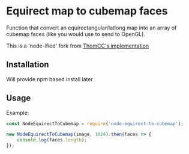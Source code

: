 # Equirect map to cubemap faces

Function that convert an equirectangular/latlong map into an array of cubemap faces (like you would use to send to OpenGL).

This is a 'node-ified' fork from [ThomCC's implementation](https://github.com/thomcc/equirect-to-cubemap-faces)

## Installation

Will provide npm based install later

## Usage

Example:

```js
const NodeEquirectToCubemap = require('node-equirect-to-cubemap');

new NodeEquirectToCubemap(image, 1024).then(faces => {
	console.log(faces.length);
});
```
